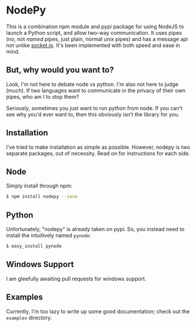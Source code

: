 # NodePy

This is a combination npm module and pypi package for using NodeJS to launch a Python script, and allow two-way
communication. It uses pipes (no, not _named_ pipes, just plain, normal unix pipes) and has a message api not unlike
[socket.io](). It's been implemented with both speed and ease in mind.

## But, why would you want to?

Look, I'm not here to debate node vs python. I'm also not here to judge (much). If two languages want to communicate in
the privacy of their own pipes, who am I to stop them?

Seriously, sometimes you just want to run python from node. If you can't see why you'd ever want to, then this obviously
isn't the library for you.

## Installation

I've tried to make installation as simple as possible. However, nodepy is two separate packages, out of necessity. Read
on for instructions for each side.

## Node

Simply install through npm:

```bash
$ npm install nodepy --save
```

## Python

Unfortunately, "nodepy" is already taken on pypi. So, you instead need to install the intuitively named `pynode`:

```bash
$ easy_install pynode
```

## Windows Support

I am gleefully awaiting pull requests for windows support.

## Examples

Currently, I'm too lazy to write up some good documentation; check out the `examples` directory.